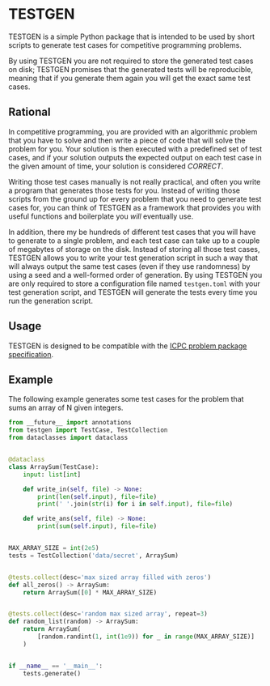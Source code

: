 # TESTGEN

TESTGEN is a simple Python package that is intended to be used by short
scripts to generate test cases for competitive programming problems.

By using TESTGEN you are not required to store the generated test cases on disk;
TESTGEN promises that the generated tests will be reproducible, meaning that
if you generate them again you will get the exact same test cases.

## Rational

In competitive programming, you are provided with an algorithmic problem that
you have to solve and then write a piece of code that will solve the problem
for you. Your solution is then executed with a predefined set of test cases,
and if your solution outputs the expected output on each test case in the given
amount of time, your solution is considered *CORRECT*.

Writing those test cases manually is not really practical, and often you write
a program that generates those tests for you. Instead of writing those scripts
from the ground up for every problem that you need to generate test cases for,
you can think of TESTGEN as a framework that provides you with useful functions
and boilerplate you *will* eventually use.

In addition, there my be hundreds of different test cases that you will have to
generate to a single problem, and each test case can take up to a couple of
megabytes of storage on the disk. Instead of storing all those test cases,
TESTGEN allows you to write your test generation script in such a way that will
always output the same test cases (even if they use randomness) by using a seed
and a well-formed order of generation. By using TESTGEN you are only required
to store a configuration file named `testgen.toml` with your test generation
script, and TESTGEN will generate the tests every time you run the generation
script.

## Usage

TESTGEN is designed to be compatible with the [ICPC problem package specification](https://icpc.io/problem-package-format/).

## Example

The following example generates some test cases for the problem that sums
an array of N given integers.

```python
from __future__ import annotations
from testgen import TestCase, TestCollection
from dataclasses import dataclass


@dataclass
class ArraySum(TestCase):
    input: list[int]

    def write_in(self, file) -> None:
        print(len(self.input), file=file)
        print(' '.join(str(i) for i in self.input), file=file)

    def write_ans(self, file) -> None:
        print(sum(self.input), file=file)


MAX_ARRAY_SIZE = int(2e5)
tests = TestCollection('data/secret', ArraySum)


@tests.collect(desc='max sized array filled with zeros')
def all_zeros() -> ArraySum:
    return ArraySum([0] * MAX_ARRAY_SIZE)


@tests.collect(desc='random max sized array', repeat=3)
def random_list(random) -> ArraySum:
    return ArraySum(
        [random.randint(1, int(1e9)) for _ in range(MAX_ARRAY_SIZE)]
    )


if __name__ == '__main__':
    tests.generate()
```
